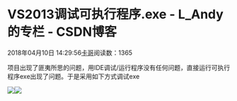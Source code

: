 # VS2013调试可执行程序.exe - L_Andy的专栏 - CSDN博客

2018年04月10日 14:29:56[卡哥](https://me.csdn.net/L_Andy)阅读数：1365


项目出现了匪夷所思的问题，用IDE调试/运行程序没有任何问题，直接运行可执行程序exe出现了问题。于是采用如下方式调试exe

![](https://img-blog.csdn.net/20180410142857309)![](https://img-blog.csdn.net/20180410142917215)


